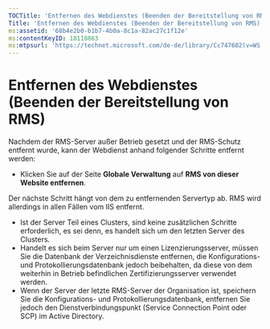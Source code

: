 ```yaml
---
TOCTitle: 'Entfernen des Webdienstes (Beenden der Bereitstellung von RMS)'
Title: 'Entfernen des Webdienstes (Beenden der Bereitstellung von RMS)'
ms:assetid: '68b4e2b0-b1b7-4b0a-8c1a-82ac27c1f12e'
ms:contentKeyID: 18118863
ms:mtpsurl: 'https://technet.microsoft.com/de-de/library/Cc747602(v=WS.10)'
---
```


Entfernen des Webdienstes (Beenden der Bereitstellung von RMS)
==============================================================

Nachdem der RMS-Server außer Betrieb gesetzt und der RMS-Schutz entfernt wurde, kann der Webdienst anhand folgender Schritte entfernt werden:

-   Klicken Sie auf der Seite **Globale Verwaltung** auf **RMS von dieser Website entfernen**.

Der nächste Schritt hängt von dem zu entfernenden Servertyp ab. RMS wird allerdings in allen Fällen vom IIS entfernt.

-   Ist der Server Teil eines Clusters, sind keine zusätzlichen Schritte erforderlich, es sei denn, es handelt sich um den letzten Server des Clusters.
-   Handelt es sich beim Server nur um einen Lizenzierungsserver, müssen Sie die Datenbank der Verzeichnisdienste entfernen, die Konfigurations- und Protokollierungsdatenbank jedoch beibehalten, da diese von dem weiterhin in Betrieb befindlichen Zertifizierungsserver verwendet werden.
-   Wenn der Server der letzte RMS-Server der Organisation ist, speichern Sie die Konfigurations- und Protokollierungsdatenbank, entfernen Sie jedoch den Dienstverbindungspunkt (Service Connection Point oder SCP) im Active Directory.